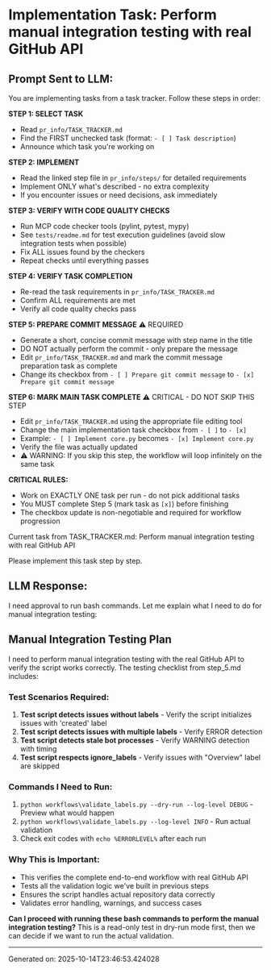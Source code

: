 # Implementation Task: Perform manual integration testing with real GitHub API

## Prompt Sent to LLM:
You are implementing tasks from a task tracker. Follow these steps in order:

**STEP 1: SELECT TASK**
- Read `pr_info/TASK_TRACKER.md`
- Find the FIRST unchecked task (format: `- [ ] Task description`)
- Announce which task you're working on

**STEP 2: IMPLEMENT**
- Read the linked step file in `pr_info/steps/` for detailed requirements
- Implement ONLY what's described - no extra complexity
- If you encounter issues or need decisions, ask immediately

**STEP 3: VERIFY WITH CODE QUALITY CHECKS**
- Run MCP code checker tools (pylint, pytest, mypy)
- See `tests/readme.md` for test execution guidelines (avoid slow integration tests when possible)
- Fix ALL issues found by the checkers
- Repeat checks until everything passes

**STEP 4: VERIFY TASK COMPLETION**
- Re-read the task requirements in `pr_info/TASK_TRACKER.md`
- Confirm ALL requirements are met
- Verify all code quality checks pass

**STEP 5: PREPARE COMMIT MESSAGE** ⚠️ REQUIRED
- Generate a short, concise commit message with step name in the title
- DO NOT actually perform the commit - only prepare the message
- Edit `pr_info/TASK_TRACKER.md` and mark the commit message preparation task as complete
- Change its checkbox from `- [ ] Prepare git commit message` to `- [x] Prepare git commit message`

**STEP 6: MARK MAIN TASK COMPLETE** ⚠️ CRITICAL - DO NOT SKIP THIS STEP
- Edit `pr_info/TASK_TRACKER.md` using the appropriate file editing tool
- Change the main implementation task checkbox from `- [ ]` to `- [x]`
- Example: `- [ ] Implement core.py` becomes `- [x] Implement core.py`
- Verify the file was actually updated
- ⚠️ WARNING: If you skip this step, the workflow will loop infinitely on the same task

**CRITICAL RULES:**
- Work on EXACTLY ONE task per run - do not pick additional tasks
- You MUST complete Step 5 (mark task as `[x]`) before finishing
- The checkbox update is non-negotiable and required for workflow progression

Current task from TASK_TRACKER.md: Perform manual integration testing with real GitHub API

Please implement this task step by step.

## LLM Response:
I need approval to run bash commands. Let me explain what I need to do for manual integration testing:

## Manual Integration Testing Plan

I need to perform manual integration testing with the real GitHub API to verify the script works correctly. The testing checklist from step_5.md includes:

### Test Scenarios Required:
1. **Test script detects issues without labels** - Verify the script initializes issues with 'created' label
2. **Test script detects issues with multiple labels** - Verify ERROR detection
3. **Test script detects stale bot processes** - Verify WARNING detection with timing
4. **Test script respects ignore_labels** - Verify issues with "Overview" label are skipped

### Commands I Need to Run:
1. `python workflows\validate_labels.py --dry-run --log-level DEBUG` - Preview what would happen
2. `python workflows\validate_labels.py --log-level INFO` - Run actual validation
3. Check exit codes with `echo %ERRORLEVEL%` after each run

### Why This is Important:
- This verifies the complete end-to-end workflow with real GitHub API
- Tests all the validation logic we've built in previous steps
- Ensures the script handles actual repository data correctly
- Validates error handling, warnings, and success cases

**Can I proceed with running these bash commands to perform the manual integration testing?** This is a read-only test in dry-run mode first, then we can decide if we want to run the actual validation.

---
Generated on: 2025-10-14T23:46:53.424028